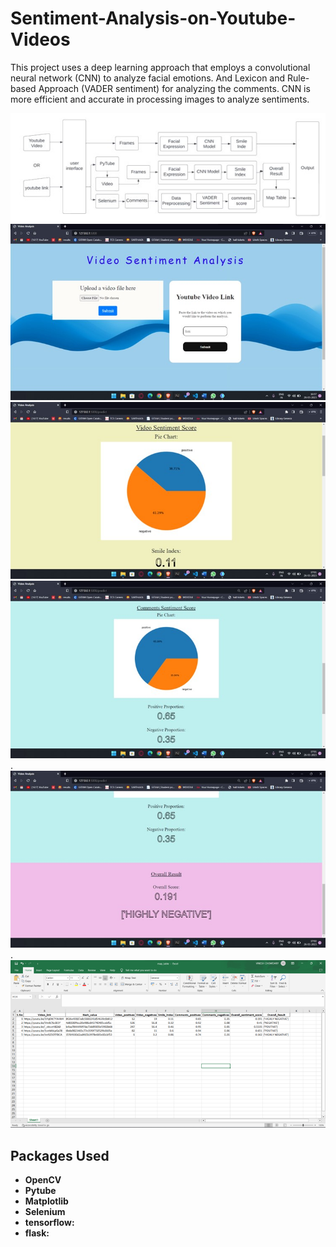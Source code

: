 # Sentiment-Analysis-on-Youtube-Videos
This project uses a deep learning approach that employs a convolutional neural network (CNN) to analyze facial emotions. And Lexicon and Rule-based Approach (VADER sentiment) for analyzing the comments. CNN is more efficient and accurate in processing images to analyze sentiments. 


![System Methodology](https://github.com/nanda1045/Sentiment-Analysis-on-Youtube-Videos/blob/main/sys%20methodology.jpg?raw=true)
![Landing Page](https://github.com/nanda1045/Sentiment-Analysis-on-Youtube-Videos/blob/main/landing%20page.jpg?raw=true)
![Video section](https://github.com/nanda1045/Sentiment-Analysis-on-Youtube-Videos/blob/main/video%20section.jpg?raw=true)
![Comment section](https://github.com/nanda1045/Sentiment-Analysis-on-Youtube-Videos/blob/main/comment%20sec.jpg?raw=true).
![Overall Result](https://github.com/nanda1045/Sentiment-Analysis-on-Youtube-Videos/blob/main/overall.jpg?raw=true).
![Map Table](https://github.com/nanda1045/Sentiment-Analysis-on-Youtube-Videos/blob/main/map%20table.png?raw=true)

## Packages Used

- **OpenCV**
- **Pytube** 
- **Matplotlib**
- **Selenium** 
- **tensorflow:** 
- **flask:** 



